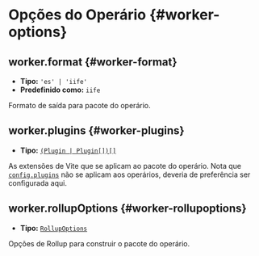 # Opções do Operário {#worker-options}

## worker.format {#worker-format}

- **Tipo:** `'es' | 'iife'`
- **Predefinido como:** `iife`

Formato de saída para pacote do operário.

## worker.plugins {#worker-plugins}

- **Tipo:** [`(Plugin | Plugin[])[]`](./shared-options#plugins)

As extensões de Vite que se aplicam ao pacote do operário. Nota que [`config.plugins`](./shared-options#plugins) não se aplicam aos operários, deveria de preferência ser configurada aqui.

## worker.rollupOptions {#worker-rollupoptions}

- **Tipo:** [`RollupOptions`](https://rollupjs.org/guide/en/#big-list-of-options)

Opções de Rollup para construir o pacote do operário.
